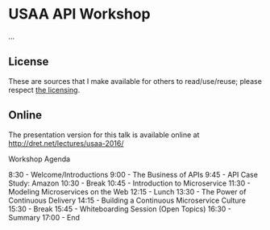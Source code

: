 # USAA API Workshop

...


## License

These are sources that I make available for others to read/use/reuse; please respect [the licensing](../LICENSE).


## Online

The presentation version for this talk is available online at http://dret.net/lectures/usaa-2016/


Workshop Agenda

8:30 - Welcome/Introductions
9:00 - The Business of APIs
9:45 - API Case Study: Amazon
10:30 - Break
10:45 - Introduction to Microservice
11:30 - Modeling Microservices on the Web
12:15 - Lunch
13:30 - The Power of Continuous Delivery
14:15 - Building a Continuous Microservice Culture
15:30 - Break
15:45 - Whiteboarding Session (Open Topics)
16:30 - Summary
17:00 - End
